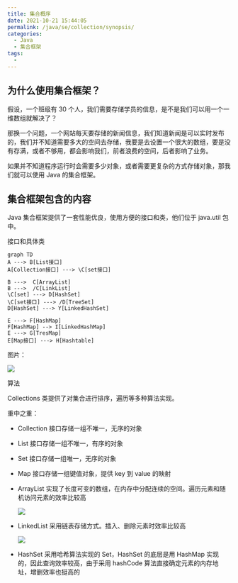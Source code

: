 ```yaml
---
title: 集合概序
date: 2021-10-21 15:44:05
permalink: /java/se/collection/synopsis/
categories: 
  - Java
  - 集合框架
tags: 
  - 
---
```




## 为什么使用集合框架？

假设，一个班级有 30 个人，我们需要存储学员的信息，是不是我们可以用一个一维数组就解决了？

那换一个问题，一个网站每天要存储的新闻信息，我们知道新闻是可以实时发布的，我们并不知道需要多大的空间去存储，我要是去设置一个很大的数组，要是没有存满，或者不够用，都会影响我们，前者浪费的空间，后者影响了业务。

如果并不知道程序运行时会需要多少对象，或者需要更复杂的方式存储对象，那我们就可以使用 Java 的集合框架。

## 集合框架包含的内容

Java 集合框架提供了一套性能优良，使用方便的接口和类，他们位于 java.util 包中。

接口和具体类

```mermaid
graph TD
A ---> B[List接口]
A[Collection接口] ---> \C[set接口]

B --->  C[ArrayList]
B --->  /C[LinkList]
\C[set] ---> D[HashSet]
\C[set接口] ---> /D[TreeSet]
D[HashSet] ---> Y[LinkedHashSet]

E ---> F[HashMap]
F[HashMap] --> I[LinkedHashMap]
E ---> G[TresMap]
E[Map接口] ---> H[Hashtable]
```

图片：

![](https://fastly.jsdelivr.net/gh/Kele-Bingtang/static/img/Java集合/20211024143713.png)

算法

Collections 类提供了对集合进行排序，遍历等多种算法实现。

重中之重：

- Collection 接口存储一组不唯一，无序的对象

- List 接口存储一组不唯一，有序的对象

- Set 接口存储一组唯一，无序的对象

- Map 接口存储一组键值对象，提供 key 到 value 的映射

- ArrayList 实现了长度可变的数组，在内存中分配连续的空间。遍历元素和随机访问元素的效率比较高

  
  ![](https://fastly.jsdelivr.net/gh/Kele-Bingtang/static/img/Java集合/20211024144026.png)
  
- LinkedList 采用链表存储方式。插入、删除元素时效率比较高

  ![](https://fastly.jsdelivr.net/gh/Kele-Bingtang/static/img/Java集合/20211024144045.png)

- HashSet 采用哈希算法实现的 Set，HashSet 的底层是用 HashMap 实现的，因此查询效率较高，由于采用 hashCode 算法直接确定元素的内存地址，增删效率也挺高的

  